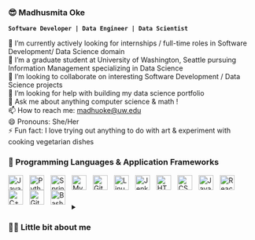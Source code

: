 ### 😎 Madhusmita Oke

**`Software Developer | Data Engineer | Data Scientist`**

🔭 I’m currently actively looking for internships / full-time roles in Software Development/ Data Science domain <br />
🌱 I’m a graduate student at University of Washington, Seattle pursuing Information Management specializing in Data Science <br />
👯 I’m looking to collaborate on interesting Software Development / Data Science projects <br />
🤔 I’m looking for help with building my data science portfolio <br />
💬 Ask me about anything computer science & math ! <br />
📫 How to reach me: madhuoke@uw.edu  <br />
😄 Pronouns: She/Her <br />
⚡  Fun fact: I love trying out anything to do with art & experiment with cooking vegetarian dishes <br />

### 🧰 Programming Languages & Application Frameworks

<img align="left" alt="Java" width="30px" style="padding-right:10px;" src="https://cdn.jsdelivr.net/gh/devicons/devicon/icons/java/java-original.svg"/>
<img align="left" alt="Python" width="30px" style="padding-right:10px;" src="https://cdn.jsdelivr.net/gh/devicons/devicon/icons/python/python-plain.svg" />
<img align="left" alt="Spring" width="30px" style="padding-right:10px;" src="https://cdn.jsdelivr.net/gh/devicons/devicon/icons/spring/spring-original.svg" />
<img align="left" alt="MySQL" width="30px" style="padding-right:10px;" src="https://cdn.jsdelivr.net/gh/devicons/devicon/icons/mysql/mysql-original-wordmark.svg" />
<img align="left" alt="Git" width="30px" style="padding-right:10px;" src="https://cdn.jsdelivr.net/gh/devicons/devicon/icons/git/git-original.svg" />
<img align="left" alt="Linux" width="30px" style="padding-right:10px;" src="https://cdn.jsdelivr.net/gh/devicons/devicon/icons/linux/linux-original.svg" />
<img align="left" alt="Jenkins" width="30px" style="padding-right:10px;" src="https://cdn.jsdelivr.net/gh/devicons/devicon/icons/jenkins/jenkins-original.svg" />
<img align="left" alt="HTML" width="30px" style="padding-right:10px;" src="https://cdn.jsdelivr.net/gh/devicons/devicon/icons/html5/html5-plain.svg" />
<img align="left" alt="CSS" width="30px" style="padding-right:10px;" src="https://cdn.jsdelivr.net/gh/devicons/devicon/icons/css3/css3-plain.svg" />
<img align="left" alt="JavaScript" width="30px" style="padding-right:10px;" src="https://cdn.jsdelivr.net/gh/devicons/devicon/icons/javascript/javascript-plain.svg" />
<img align="left" alt="React" width="30px" style="padding-right:10px;" src="https://cdn.jsdelivr.net/gh/devicons/devicon/icons/react/react-original.svg" />
<img align="left" alt="C++" width="30px" style="padding-right:10px;" src="https://cdn.jsdelivr.net/gh/devicons/devicon/icons/cplusplus/cplusplus-line.svg" />
<img align="left" alt="GitHub" width="30px" style="padding-right:10px;" src="https://cdn.jsdelivr.net/gh/devicons/devicon/icons/github/github-original.svg" />
<img align="left" alt="Bash" width="30px" style="padding-right:10px;" src="https://cdn.jsdelivr.net/gh/devicons/devicon/icons/bash/bash-original.svg" />
<br />

#

#

<details>
 <summary><h3>👨‍💻 Little bit about me</h3></summary>
👋 Hi there! I'm Madhusmita, a highly motivated professional with a strong educational background and diverse work experience in the tech industry.

🎓 I hold a Bachelor of Engineering degree in Computer Engineering and a Master's in Computer Science, which has provided me with a solid foundation in the world of technology.

💼 I've had the privilege of contributing to the finance industry as part of the Credit Risk project at Accenture (UBS), where I honed my problem-solving skills and financial acumen.

💻 Additionally, I spent 3 years as a Senior Software Engineer at Western Digital (SanDisk), where I collaborated on cutting-edge projects in Memory Product Solutions, further developing my technical expertise.

🚀 My skill set includes full-stack development, with proficiency in Java and Python, as well as a strong grasp of DevOps practices. I'm passionate about building efficient, scalable software solutions that drive business success.

📈 What truly excites me, though, is the world of Data Science. I'm eager to leverage my skills and experience to delve deeper into this dynamic field, exploring new horizons and making data-driven decisions.

📬 Feel free to reach out to me at madhuoke@uw.edu if you're interested in connecting or discussing opportunities related to Software Development/ Data Science. Let's collaborate and innovate together!


### 📊 Stats

![Madhusmita's GitHub stats](https://github-readme-stats.vercel.app/api?username=madhusmita0309&show_icons=true&theme=gruvbox)

<!-- ![GitHub Streak](https://streak-stats.demolab.com?user=madhusmita0309&theme=gruvbox&border_radius=4.5) -->

#


